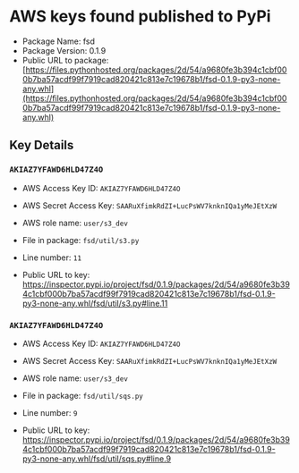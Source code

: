 # AWS keys found published to PyPi

* Package Name: fsd
* Package Version: 0.1.9
* Public URL to package: [https://files.pythonhosted.org/packages/2d/54/a9680fe3b394c1cbf000b7ba57acdf99f7919cad820421c813e7c19678b1/fsd-0.1.9-py3-none-any.whl](https://files.pythonhosted.org/packages/2d/54/a9680fe3b394c1cbf000b7ba57acdf99f7919cad820421c813e7c19678b1/fsd-0.1.9-py3-none-any.whl)

## Key Details

### `AKIAZ7YFAWD6HLD47Z4O`

* AWS Access Key ID: `AKIAZ7YFAWD6HLD47Z4O`
* AWS Secret Access Key: `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` 
* AWS role name: `user/s3_dev`
* File in package: `fsd/util/s3.py`
* Line number: `11`

* Public URL to key: https://inspector.pypi.io/project/fsd/0.1.9/packages/2d/54/a9680fe3b394c1cbf000b7ba57acdf99f7919cad820421c813e7c19678b1/fsd-0.1.9-py3-none-any.whl/fsd/util/s3.py#line.11



### `AKIAZ7YFAWD6HLD47Z4O`

* AWS Access Key ID: `AKIAZ7YFAWD6HLD47Z4O`
* AWS Secret Access Key: `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` 
* AWS role name: `user/s3_dev`
* File in package: `fsd/util/sqs.py`
* Line number: `9`

* Public URL to key: https://inspector.pypi.io/project/fsd/0.1.9/packages/2d/54/a9680fe3b394c1cbf000b7ba57acdf99f7919cad820421c813e7c19678b1/fsd-0.1.9-py3-none-any.whl/fsd/util/sqs.py#line.9


